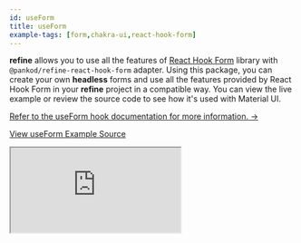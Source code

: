 ```yaml
---
id: useForm
title: useForm
example-tags: [form,chakra-ui,react-hook-form]
---
```


**refine** allows you to use all the features of [React Hook Form](https://react-hook-form.com/) library with `@pankod/refine-react-hook-form` adapter. Using this package, you can create your own **headless** forms and use all the features provided by React Hook Form in your **refine** project in a compatible way. You can view the live example or review the source code to see how it's used with Material UI.

[Refer to the useForm hook documentation for more information. →](/docs/packages/documentation/react-hook-form/useForm)

[View useForm Example Source](https://github.com/refinedev/refine/tree/master/examples/form-chakra-ui-use-form)

<iframe loading="lazy" src="https://stackblitz.com/github/refinedev/refine/tree/master/examples/form-chakra-ui-use-form?embed=1&view=preview&theme=dark&preset=node&ctl=1"
    style={{width: "100%", height:"80vh", border: "0px", borderRadius: "8px", overflow:"hidden"}}
    title="chakra-ui-use-form"
></iframe>
